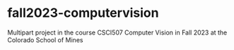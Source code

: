 # fall2023-computervision
Multipart project in the course CSCI507 Computer Vision in Fall 2023 at the Colorado School of Mines
